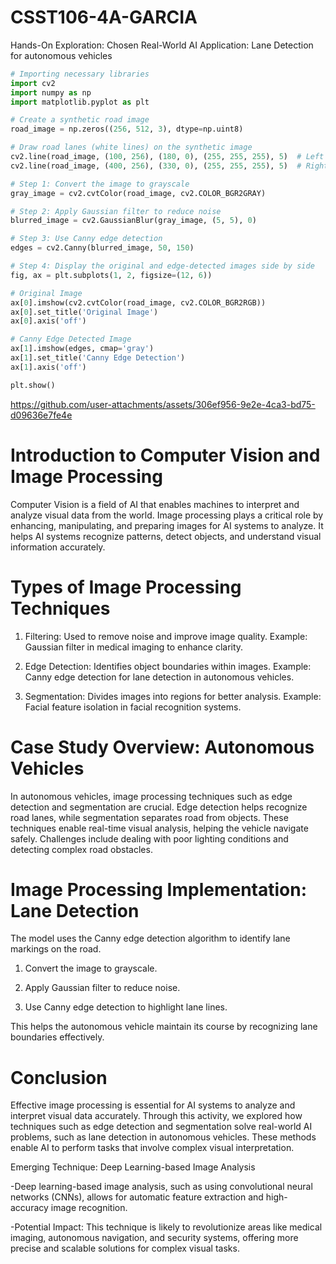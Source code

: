 # CSST106-4A-GARCIA

Hands-On Exploration:
Chosen Real-World AI Application: Lane Detection for autonomous vehicles

``` python
# Importing necessary libraries
import cv2
import numpy as np
import matplotlib.pyplot as plt

# Create a synthetic road image
road_image = np.zeros((256, 512, 3), dtype=np.uint8)

# Draw road lanes (white lines) on the synthetic image
cv2.line(road_image, (100, 256), (180, 0), (255, 255, 255), 5)  # Left lane
cv2.line(road_image, (400, 256), (330, 0), (255, 255, 255), 5)  # Right lane

# Step 1: Convert the image to grayscale
gray_image = cv2.cvtColor(road_image, cv2.COLOR_BGR2GRAY)

# Step 2: Apply Gaussian filter to reduce noise
blurred_image = cv2.GaussianBlur(gray_image, (5, 5), 0)

# Step 3: Use Canny edge detection
edges = cv2.Canny(blurred_image, 50, 150)

# Step 4: Display the original and edge-detected images side by side
fig, ax = plt.subplots(1, 2, figsize=(12, 6))

# Original Image
ax[0].imshow(cv2.cvtColor(road_image, cv2.COLOR_BGR2RGB))
ax[0].set_title('Original Image')
ax[0].axis('off')

# Canny Edge Detected Image
ax[1].imshow(edges, cmap='gray')
ax[1].set_title('Canny Edge Detection')
ax[1].axis('off')

plt.show()
```



https://github.com/user-attachments/assets/306ef956-9e2e-4ca3-bd75-d09636e7fe4e


# Introduction to Computer Vision and Image Processing

Computer Vision is a field of AI that enables machines to interpret and analyze visual data from the world.
Image processing plays a critical role by enhancing, manipulating, and preparing images for AI systems to analyze. 
It helps AI systems recognize patterns, detect objects, and understand visual information accurately.

# Types of Image Processing Techniques

1. Filtering: Used to remove noise and improve image quality.
Example: Gaussian filter in medical imaging to enhance clarity.

2. Edge Detection: Identifies object boundaries within images.
Example: Canny edge detection for lane detection in autonomous vehicles.

3. Segmentation: Divides images into regions for better analysis.
Example: Facial feature isolation in facial recognition systems.

# Case Study Overview: Autonomous Vehicles​

In autonomous vehicles, image processing techniques such as edge detection and segmentation are crucial. Edge detection helps recognize road lanes, while segmentation separates road from objects.
These techniques enable real-time visual analysis, helping the vehicle navigate safely. Challenges include dealing with poor lighting conditions and detecting complex road obstacles.​

# Image Processing Implementation: Lane Detection​

The model uses the Canny edge detection algorithm to identify lane markings on the road.​

1. Convert the image to grayscale.​

2. Apply Gaussian filter to reduce noise.​

3. Use Canny edge detection to highlight lane lines.​

This helps the autonomous vehicle maintain its course by recognizing lane boundaries effectively.​

# Conclusion​

Effective image processing is essential for AI systems to analyze and interpret visual data accurately. Through this activity, 
we explored how techniques such as edge detection and segmentation solve real-world AI problems, such as lane detection in autonomous vehicles. 
These methods enable AI to perform tasks that involve complex visual interpretation.​

Emerging Technique: Deep Learning-based Image Analysis​

-Deep learning-based image analysis, such as using convolutional neural networks (CNNs), allows for automatic feature extraction and high-accuracy image recognition.​

-Potential Impact: This technique is likely to revolutionize areas like medical imaging, autonomous navigation, and security systems, offering more precise and scalable solutions for complex visual tasks.​



